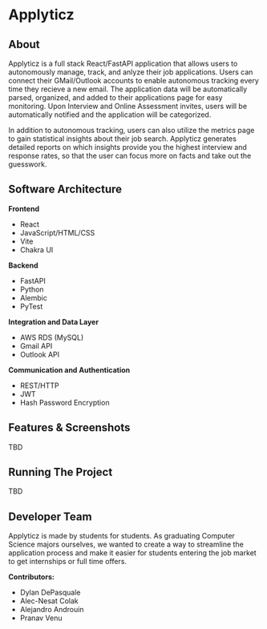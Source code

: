 # Applyticz

## About
Applyticz is a full stack React/FastAPI application that allows users to autonomously manage, track, and anlyze their job applications. Users can connect their GMail/Outlook accounts to enable autonomous tracking every time they recieve a new email. The application data will be automatically parsed, organized, and added to their applications page for easy monitoring. Upon Interview and Online Assessment invites, users will be automatically notified and the application will be categorized.

In addition to autonomous tracking, users can also utilize the metrics page to gain statistical insights about their job search. Applyticz generates detailed reports on which insights provide you the highest interview and response rates, so that the user can focus more on facts and take out the guesswork. 

## Software Architecture
**Frontend**
- React
- JavaScript/HTML/CSS
- Vite
- Chakra UI

**Backend**
- FastAPI
- Python
- Alembic
- PyTest

**Integration and Data Layer**
- AWS RDS (MySQL)
- Gmail API
- Outlook API

**Communication and Authentication**
- REST/HTTP
- JWT
- Hash Password Encryption


## Features & Screenshots
TBD

## Running The Project
TBD

## Developer Team
Applyticz is made by students for students. As graduating Computer Science majors ourselves, we wanted to create a way to streamline the application process and make it easier for students entering the job market to get internships or full time offers.

**Contributors:**
- Dylan DePasquale
- Alec-Nesat Colak
- Alejandro Androuin
- Pranav Venu

